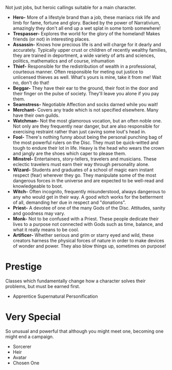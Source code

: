 Not just jobs, but heroic callings suitable for a main character.
* **Hero-** More of a lifestyle brand than a job, these maniacs risk life and limb for fame, fortune and glory. Backed by the power of Narrativium, amazingly they don't all end up a wet splat in some tomb somewhere!
* **Trespasser-** Explores the world for the glory of the homeland! Makes friends (or not) in interesting places.
* **Assassin-** Knows how precious life is and will charge for it dearly and accurately. Typically upper crust or children of recently wealthy families, they are trained in deportment, a wide variety of arts and sciences, politics, mathematics and of course, inhumation
* **Thief-** Responsible for the redistribution of wealth in a professional, courteous manner. Often responsible for meting out justice to unlicensed thieves as well. What's yours is mine, take it from me! Wait no, don't do that! 
* **Beggar-** They have their ear to the ground, their foot in the door and their finger on the pulse of society. They'll leave you alone if you pay them.
* **Seamstress-** Negotiable Affection and socks darned while you wait!
* **Merchant-** Covers any trade which is not specified elsewhere. Many have their own guilds.
* **Watchman-** Not the most glamorous vocation, but an often noble one. Not only are they frequently near danger, but are also responsible for exercising restraint rather than just caving some lout's head in. 
* **Fool-** There's nothing funny about being the personal punching bag of the most powerful rulers on the Disc. They must be quick-witted and tough to endure their lot in life. Heavy is the head who wears the crown and jangly are the shoes which caper to please them.
* **Minstrel-** Entertainers, story-tellers, travelers and musicians. These eclectic travelers must earn their way through personality alone.
* **Wizard-** Students and graduates of a school of magic earn instant respect (fear) wherever they go. They manipulate some of the most dangerous forces in the universe and are expected to be well-read and knowledgeable to boot.
* **Witch-** Often incognito, frequently misunderstood, always dangerous to any who would get in their way. A good witch works for the betterment of all, demanding her due in respect and "donations".
* **Priest-** A devotee of one of the many Gods of the Disc. Attitudes, sanity and goodness may vary.
* **Monk-** Not to be confused with a Priest. These people dedicate their lives to a purpose not connected with Gods such as time, balance, and what it really means to be cool.
* **Artificer-** Whether serious and grim or starry eyed and wild, these creators harness the physical forces of nature in order to make devices of wonder and power. They also blow things up, sometimes on purpose!
# Prestige
Classes which fundamentally change how a character solves their problems, but must be earned first.
* Apprentice Supernatural Personification
# Very Special
So unusual and powerful that although you might meet one, becoming one might end a campaign.
* Sorcerer
* Heir
* Avatar
* Chosen One